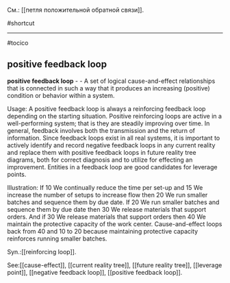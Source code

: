 См.: [[петля положительной обратной связи]].

#shortcut




<hr/>

#tocico

## positive feedback loop

<b>positive feedback loop</b> -  - A set of logical cause-and-effect relationships that is connected in such a way that it produces an increasing (positive) condition or behavior within a system.





Usage: A positive feedback loop is always a reinforcing feedback loop depending on the starting situation.  Positive reinforcing loops are active in a well-performing system; that is they are steadily improving over time.  In general, feedback involves both the transmission and the return of information.  Since feedback loops exist in all real systems, it is important to actively identify and record negative feedback loops in any current reality and replace them with positive feedback loops in future reality tree diagrams, both for correct diagnosis and to utilize for effecting an improvement.  Entities in a feedback loop are good candidates for leverage points.  

Illustration: If 10 We continually reduce the time per set-up and 15 We increase the number of setups to increase flow then 20 We run smaller batches and sequence them by due date.  If 20 We run smaller batches and sequence them by due date then 30 We release materials that support orders. And if 30 We release materials that support orders then 40 We maintain the protective capacity of the work center.  Cause-and-effect loops back from 40 and 10 to 20 because maintaining protective capacity reinforces running smaller batches.  
 

Syn.:[[reinforcing loop]].



See:[[cause-effect]], [[current reality tree]], [[future reality tree]], [[leverage point]], [[negative feedback loop]], [[positive feedback loop]].
